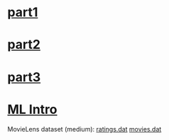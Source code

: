[part1](https://dl.dropboxusercontent.com/u/9466203/Spark%20I.pdf)
========

[part2](https://dl.dropboxusercontent.com/u/9466203/Spark%20II.pdf)
========

[part3](https://dl.dropboxusercontent.com/u/9466203/MLLIB%20%26%20GraphX.pdf)
========

[ML Intro](https://dl.dropboxusercontent.com/u/9466203/ML_Intro.pdf)
========

MovieLens dataset (medium):
[ratings.dat](https://dl.dropboxusercontent.com/u/9466203/ratings.dat)
[movies.dat](https://dl.dropboxusercontent.com/u/9466203/movies.dat)
